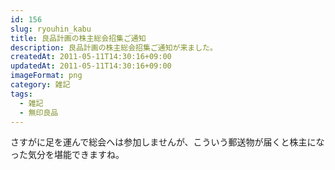 ```yaml
---
id: 156
slug: ryouhin_kabu
title: 良品計画の株主総会招集ご通知
description: 良品計画の株主総会招集ご通知が来ました。
createdAt: 2011-05-11T14:30:16+09:00
updatedAt: 2011-05-11T14:30:16+09:00
imageFormat: png
category: 雑記
tags:
  - 雑記
  - 無印良品
---
```


<app-photo-image article-id="156" img-file-name="ryouhin_kabu.jpg" caption="良品計画の株主総会招集ご通知"></app-photo-image>

さすがに足を運んで総会へは参加しませんが、こういう郵送物が届くと株主になった気分を堪能できますね。
